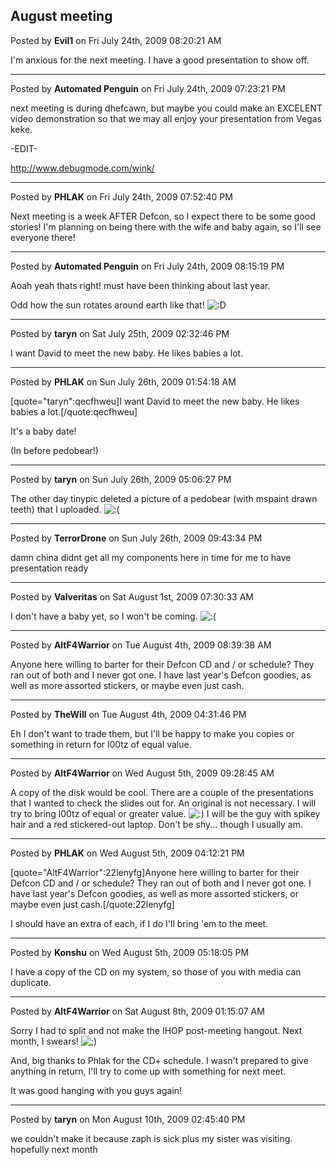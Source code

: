 ## August meeting
Posted by **Evil1** on Fri July 24th, 2009 08:20:21 AM

I'm anxious for the next meeting. I have a good presentation to show off.

--------------------------------------------------------------------------------

Posted by **Automated Penguin** on Fri July 24th, 2009 07:23:21 PM

next meeting is during dhefcawn, but maybe you could make an EXCELENT video demonstration so that we may all enjoy your presentation from Vegas keke.

-EDIT-

<!-- m --><a class="postlink" href="http://www.debugmode.com/wink/">http://www.debugmode.com/wink/</a><!-- m -->

--------------------------------------------------------------------------------

Posted by **PHLAK** on Fri July 24th, 2009 07:52:40 PM

Next meeting is a week AFTER Defcon, so I expect there to be some good stories!  I'm planning on being there with the wife and baby again, so I'll see everyone there!

--------------------------------------------------------------------------------

Posted by **Automated Penguin** on Fri July 24th, 2009 08:15:19 PM

Aoah yeah thats right! must have been thinking about last year. 

Odd how the sun rotates around earth like that!  <!-- s:D --><img src="{SMILIES_PATH}/icon_e_biggrin.gif" alt=":D" title="Very Happy" /><!-- s:D -->

--------------------------------------------------------------------------------

Posted by **taryn** on Sat July 25th, 2009 02:32:46 PM

I want David to meet the new baby. He likes babies a lot.

--------------------------------------------------------------------------------

Posted by **PHLAK** on Sun July 26th, 2009 01:54:18 AM

[quote=&quot;taryn&quot;:qecfhweu]I want David to meet the new baby. He likes babies a lot.[/quote:qecfhweu]

It's a baby date!

(In before pedobear!)

--------------------------------------------------------------------------------

Posted by **taryn** on Sun July 26th, 2009 05:06:27 PM

The other day tinypic deleted a picture of a pedobear (with mspaint drawn teeth) that I uploaded. <!-- s:( --><img src="{SMILIES_PATH}/icon_e_sad.gif" alt=":(" title="Sad" /><!-- s:( -->

--------------------------------------------------------------------------------

Posted by **TerrorDrone** on Sun July 26th, 2009 09:43:34 PM

damn china didnt get all my components here in time for me to have presentation ready

--------------------------------------------------------------------------------

Posted by **Valveritas** on Sat August 1st, 2009 07:30:33 AM

I don't have a baby yet, so I won't be coming.  <!-- s:( --><img src="{SMILIES_PATH}/icon_e_sad.gif" alt=":(" title="Sad" /><!-- s:( -->

--------------------------------------------------------------------------------

Posted by **AltF4Warrior** on Tue August 4th, 2009 08:39:38 AM

Anyone here willing to barter for their Defcon CD and / or schedule? They ran out of both and I never got one. I have last year's Defcon goodies, as well as more assorted stickers, or maybe even just cash.

--------------------------------------------------------------------------------

Posted by **TheWill** on Tue August 4th, 2009 04:31:46 PM

Eh I don't want to trade them, but I'll be happy to make you copies or something in return for l00tz of equal value.

--------------------------------------------------------------------------------

Posted by **AltF4Warrior** on Wed August 5th, 2009 09:28:45 AM

A copy of the disk would be cool. There are a couple of the presentations that I wanted to check the slides out for. An original is not necessary. I will try to bring l00tz of equal or greater value. <!-- s:) --><img src="{SMILIES_PATH}/icon_e_smile.gif" alt=":)" title="Smile" /><!-- s:) --> I will be the guy with spikey hair and a red stickered-out laptop. Don't be shy... though I usually am.

--------------------------------------------------------------------------------

Posted by **PHLAK** on Wed August 5th, 2009 04:12:21 PM

[quote=&quot;AltF4Warrior&quot;:22lenyfg]Anyone here willing to barter for their Defcon CD and / or schedule? They ran out of both and I never got one. I have last year's Defcon goodies, as well as more assorted stickers, or maybe even just cash.[/quote:22lenyfg]

I should have an extra of each, if I do I'll bring 'em to the meet.

--------------------------------------------------------------------------------

Posted by **Konshu** on Wed August 5th, 2009 05:18:05 PM

I have a copy of the CD on my system, so those of you with media can duplicate.

--------------------------------------------------------------------------------

Posted by **AltF4Warrior** on Sat August 8th, 2009 01:15:07 AM

Sorry I had to split and not make the IHOP post-meeting hangout. Next month, I swears!  <!-- s;) --><img src="{SMILIES_PATH}/icon_e_wink.gif" alt=";)" title="Wink" /><!-- s;) --> 

And, big thanks to Phlak for the CD+ schedule. I wasn't prepared to give anything in return, I'll try to come up with something for next meet. 

It was good hanging with you guys again!

--------------------------------------------------------------------------------

Posted by **taryn** on Mon August 10th, 2009 02:45:40 PM

we couldn't make it because zaph is sick plus my sister was visiting. hopefully next month
